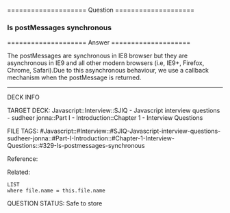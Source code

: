 ==================== Question ====================  

### Is postMessages synchronous  

==================== Answer ====================  

The postMessages are synchronous in IE8 browser but they are asynchronous in IE9
and all other modern browsers (i.e, IE9+, Firefox, Chrome, Safari).Due to this
asynchronous behaviour, we use a callback mechanism when the postMessage is
returned.

---

DECK INFO

TARGET DECK: Javascript::Interview::SJIQ - Javascript interview questions -
sudheer jonna::Part I - Introduction::Chapter 1 - Interview Questions

FILE TAGS:
#Javascript::#Interview::#SJIQ-Javascript-interview-questions-sudheer-jonna::#Part-I-Introduction::#Chapter-1-Interview-Questions::#329-Is-postmessages-synchronous

Reference:

Related:

```dataview
LIST
where file.name = this.file.name
```

QUESTION STATUS: Safe to store
